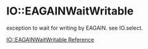 # IO::EAGAINWaitWritable

exception to wait for writing by EAGAIN. see IO.select.


[IO::EAGAINWaitWritable Reference](https://ruby-doc.org/core-2.6/IO/EAGAINWaitWritable.html)